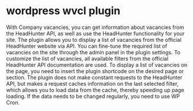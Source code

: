 # wordpress wvcl plugin

With Company vacancies, you can get information about vacancies from the HeadHunter API, as well as use the HeadHunter functionality for your site.
The plugin allows you to display a list of vacancies from the official HeadHunter website via API.
You can fine-tune the required list of vacancies on the site through the admin panel in the plugin settings.
To customize the list of vacancies, all available filters from the official HeadHunter API documentation are used.
To display a list of vacancies on the page, you need to insert the plugin shortcode on the desired page or section.
The plugin does not make constant requests to the HeadHunter API, but makes a request caches information on the last selected filter, which allows you to load data from the cache, thereby speeding up page loading.
If the data needs to be changed regularly, you need to use WP Cron.
